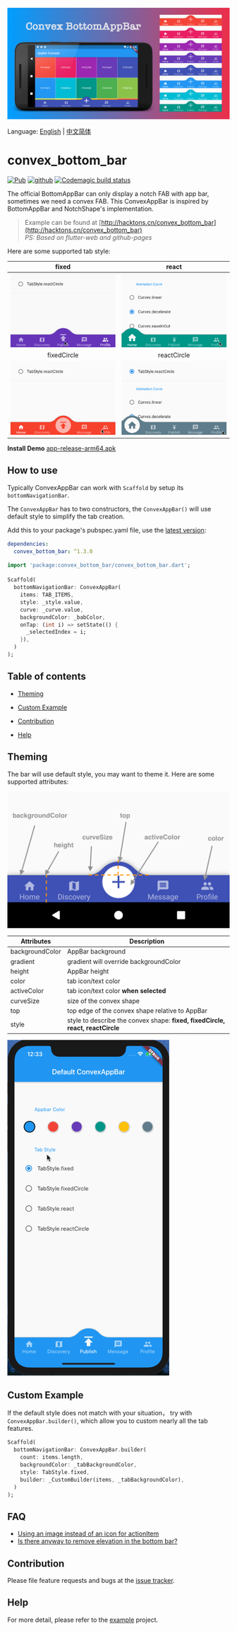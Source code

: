 ![preview](doc/preview.png)

Language: [English](README.md) | [中文简体](README-zh.md)

# convex_bottom_bar

[![Pub](https://img.shields.io/pub/v/convex_bottom_bar.svg)](https://pub.dartlang.org/packages/convex_bottom_bar)
[![github](https://img.shields.io/badge/platform-flutter-ff69b4.svg)](https://github.com/hacktons/convex_bottom_bar)
[![Codemagic build status](https://api.codemagic.io/apps/5db10f597d3edb001a6ede16/5db10f597d3edb001a6ede15/status_badge.svg)](https://codemagic.io/apps/5db10f597d3edb001a6ede16/5db10f597d3edb001a6ede15/latest_build)

The official BottomAppBar can only display a notch FAB with app bar, sometimes we need a convex FAB. This ConvexAppBar is inspired by BottomAppBar and NotchShape's implementation.

>Example can be found at [http://hacktons.cn/convex_bottom_bar](http://hacktons.cn/convex_bottom_bar)  
*PS: Based on flutter-web and github-pages*

Here are some supported tab style:

|              fixed               |              react               |
| :------------------------------: | :------------------------------: |
|    ![](doc/appbar-fixed.gif)     |    ![](doc/appbar-react.gif)     |
|           fixedCircle            |           reactCircle            |
| ![](doc/appbar-fixed-circle.gif) | ![](doc/appbar-react-circle.gif) |

**Install Demo** [app-release-arm64.apk](doc/app-release-arm64.apk)


## How to use
Typically ConvexAppBar can work with `Scaffold` by setup its `bottomNavigationBar`.

The `ConvexAppBar` has to two constructors, the `ConvexAppBar()` will use default style to simplify the tab creation.

Add this to your package's pubspec.yaml file, use the [latest version](https://pub.dev/packages/convex_bottom_bar#-installing-tab-):

```yaml
dependencies:
  convex_bottom_bar: ^1.3.0
```

```dart
import 'package:convex_bottom_bar/convex_bottom_bar.dart';

Scaffold(
  bottomNavigationBar: ConvexAppBar(
    items: TAB_ITEMS,
    style: _style.value,
    curve: _curve.value,
    backgroundColor: _babColor,
    onTap: (int i) => setState(() {
      _selectedIndex = i;
    }),
  )
);
```

## Table of contents

- [Theming](#theming)

- [Custom Example](#custom-example)

- [Contribution](#contribution)

- [Help](#help)

## Theming
The bar will use default style, you may want to theme it. Here are some supported attributes:

![](doc/appbar-theming.png)

| Attributes      | Description                           |
| --------------- | ------------------------------------- |
| backgroundColor | AppBar background                     |
| gradient        | gradient will override backgroundColor|
| height          | AppBar height                         |
| color           | tab icon/text color                   |
| activeColor     | tab icon/text color **when selected** |
| curveSize       | size of the convex shape              |
| top   | top edge of the convex shape relative to AppBar |
| style | style to describe the convex shape: **fixed, fixedCircle, react, reactCircle** |

![](doc/appbar-demo.gif)

## Custom Example

If the default style does not match with your situation， try with `ConvexAppBar.builder()`, which allow you to custom nearly all the tab features.

```dart
Scaffold(
  bottomNavigationBar: ConvexAppBar.builder(
    count: items.length,
    backgroundColor: _tabBackgroundColor,
    style: TabStyle.fixed,
    builder: _CustomBuilder(items, _tabBackgroundColor),
  )
);
```
## FAQ

* [Using an image instead of an icon for actionItem](doc/issue-image-for-actionitem.md)
* [Is there anyway to remove elevation in the bottom bar?](doc/issue-remove-elevation.md) 

## Contribution
Please file feature requests and bugs at the [issue tracker](https://github.com/hacktons/convex_bottom_bar/issues).

## Help
For more detail, please refer to the [example](example) project.
